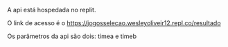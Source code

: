 A api está hospedada no replit.

O link de acesso é o https://jogosselecao.wesleyoliveir12.repl.co/resultado

Os parâmetros da api são dois: timea e timeb
